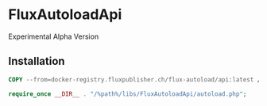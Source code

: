 # FluxAutoloadApi

Experimental Alpha Version

## Installation

```dockerfile
COPY --from=docker-registry.fluxpublisher.ch/flux-autoload/api:latest /FluxAutoloadApi /%path%/libs/FluxAutoloadApi
```

```php
require_once __DIR__ . "/%path%/libs/FluxAutoloadApi/autoload.php";
```
